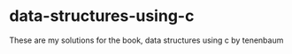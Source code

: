 # data-structures-using-c
These are my solutions for the book, data structures using c by tenenbaum 

